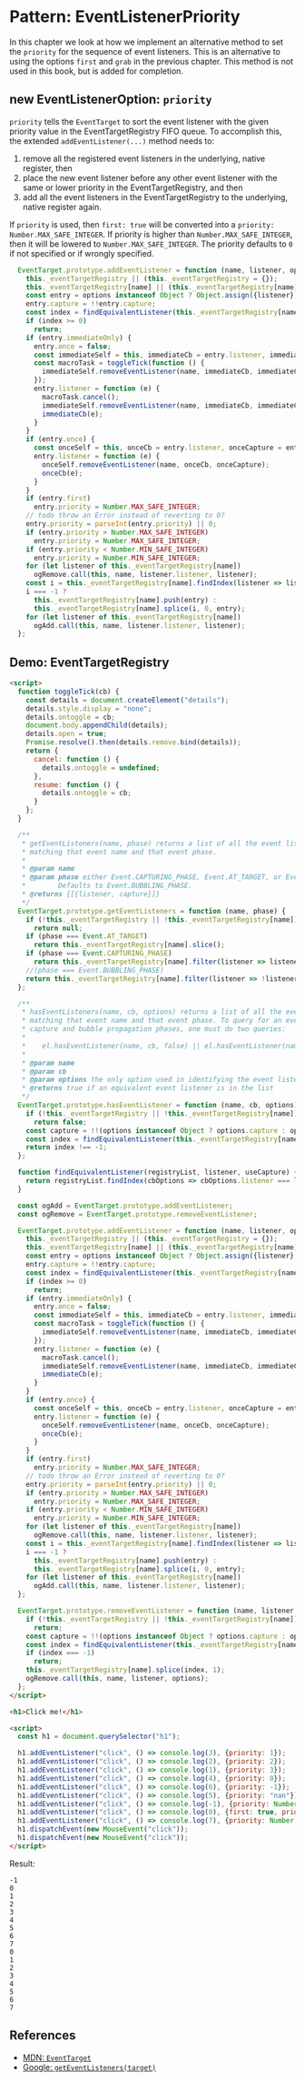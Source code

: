 # Pattern: EventListenerPriority

In this chapter we look at how we implement an alternative method to set the `priority` for the sequence of event listeners. This is an alternative to using the options `first` and `grab` in the previous chapter. This method is not used in this book, but is added for completion.

## new EventListenerOption: `priority`

`priority` tells the `EventTarget` to sort the event listener with the given priority value in the EventTargetRegistry FIFO queue. To accomplish this, the extended `addEventListener(...)` method needs to:
1. remove all the registered event listeners in the underlying, native register, then
2. place the new event listener before any other event listener with the same or lower priority in the EventTargetRegistry, and then
3. add all the event listeners in the EventTargetRegistry to the underlying, native register again.

If `priority` is used, then `first: true` will be converted into a `priority: Number.MAX_SAFE_INTEGER`. If priority is higher than `Number.MAX_SAFE_INTEGER`, then it will be lowered to `Number.MAX_SAFE_INTEGER`. The priority defaults to `0` if not specified or if wrongly specified. 
 
```javascript
  EventTarget.prototype.addEventListener = function (name, listener, options) {
    this._eventTargetRegistry || (this._eventTargetRegistry = {});
    this._eventTargetRegistry[name] || (this._eventTargetRegistry[name] = []);
    const entry = options instanceof Object ? Object.assign({listener}, options) : {listener, capture: options};
    entry.capture = !!entry.capture;
    const index = findEquivalentListener(this._eventTargetRegistry[name], listener, entry.capture);
    if (index >= 0)
      return;
    if (entry.immediateOnly) {
      entry.once = false;
      const immediateSelf = this, immediateCb = entry.listener, immediateCapture = entry.capture;
      const macroTask = toggleTick(function () {
        immediateSelf.removeEventListener(name, immediateCb, immediateCapture);
      });
      entry.listener = function (e) {
        macroTask.cancel();
        immediateSelf.removeEventListener(name, immediateCb, immediateCapture);
        immediateCb(e);
      }
    }
    if (entry.once) {
      const onceSelf = this, onceCb = entry.listener, onceCapture = entry.capture;
      entry.listener = function (e) {
        onceSelf.removeEventListener(name, onceCb, onceCapture);
        onceCb(e);
      }
    }
    if (entry.first)
      entry.priority = Number.MAX_SAFE_INTEGER;
    // todo throw an Error instead of reverting to 0?
    entry.priority = parseInt(entry.priority) || 0;
    if (entry.priority > Number.MAX_SAFE_INTEGER)
      entry.priority = Number.MAX_SAFE_INTEGER;
    if (entry.priority < Number.MIN_SAFE_INTEGER)
      entry.priority = Number.MIN_SAFE_INTEGER;
    for (let listener of this._eventTargetRegistry[name])
      ogRemove.call(this, name, listener.listener, listener);
    const i = this._eventTargetRegistry[name].findIndex(listener => listener.priority < entry.priority);
    i === -1 ?
      this._eventTargetRegistry[name].push(entry) :
      this._eventTargetRegistry[name].splice(i, 0, entry);
    for (let listener of this._eventTargetRegistry[name])
      ogAdd.call(this, name, listener.listener, listener);
  };
``` 

## Demo: EventTargetRegistry

```html
<script>
  function toggleTick(cb) {
    const details = document.createElement("details");
    details.style.display = "none";
    details.ontoggle = cb;
    document.body.appendChild(details);
    details.open = true;
    Promise.resolve().then(details.remove.bind(details));
    return {
      cancel: function () {
        details.ontoggle = undefined;
      },
      resume: function () {
        details.ontoggle = cb;
      }
    };
  }

  /**
   * getEventListeners(name, phase) returns a list of all the event listeners entries
   * matching that event name and that event phase.
   *
   * @param name
   * @param phase either Event.CAPTURING_PHASE, Event.AT_TARGET, or Event.BUBBLING_PHASE.
   *        Defaults to Event.BUBBLING_PHASE.
   * @returns {[{listener, capture}]}
   */
  EventTarget.prototype.getEventListeners = function (name, phase) {
    if (!this._eventTargetRegistry || !this._eventTargetRegistry[name])
      return null;
    if (phase === Event.AT_TARGET)
      return this._eventTargetRegistry[name].slice();
    if (phase === Event.CAPTURING_PHASE)
      return this._eventTargetRegistry[name].filter(listener => listener.capture);
    //(phase === Event.BUBBLING_PHASE)
    return this._eventTargetRegistry[name].filter(listener => !listener.capture);
  };

  /**
   * hasEventListeners(name, cb, options) returns a list of all the event listeners entries
   * matching that event name and that event phase. To query for an event listener in BOTH the
   * capture and bubble propagation phases, one must do two queries:
   *
   *    el.hasEventListener(name, cb, false) || el.hasEventListener(name, cb, true)
   *
   * @param name
   * @param cb
   * @param options the only option used in identifying the event listener is capture/useCapture.
   * @returns true if an equivalent event listener is in the list
   */
  EventTarget.prototype.hasEventListener = function (name, cb, options) {
    if (!this._eventTargetRegistry || !this._eventTargetRegistry[name])
      return false;
    const capture = !!(options instanceof Object ? options.capture : options);
    const index = findEquivalentListener(this._eventTargetRegistry[name], cb, capture);
    return index !== -1;
  };

  function findEquivalentListener(registryList, listener, useCapture) {
    return registryList.findIndex(cbOptions => cbOptions.listener === listener && cbOptions.capture === useCapture);
  }

  const ogAdd = EventTarget.prototype.addEventListener;
  const ogRemove = EventTarget.prototype.removeEventListener;

  EventTarget.prototype.addEventListener = function (name, listener, options) {
    this._eventTargetRegistry || (this._eventTargetRegistry = {});
    this._eventTargetRegistry[name] || (this._eventTargetRegistry[name] = []);
    const entry = options instanceof Object ? Object.assign({listener}, options) : {listener, capture: options};
    entry.capture = !!entry.capture;
    const index = findEquivalentListener(this._eventTargetRegistry[name], listener, entry.capture);
    if (index >= 0)
      return;
    if (entry.immediateOnly) {
      entry.once = false;
      const immediateSelf = this, immediateCb = entry.listener, immediateCapture = entry.capture;
      const macroTask = toggleTick(function () {
        immediateSelf.removeEventListener(name, immediateCb, immediateCapture);
      });
      entry.listener = function (e) {
        macroTask.cancel();
        immediateSelf.removeEventListener(name, immediateCb, immediateCapture);
        immediateCb(e);
      }
    }
    if (entry.once) {
      const onceSelf = this, onceCb = entry.listener, onceCapture = entry.capture;
      entry.listener = function (e) {
        onceSelf.removeEventListener(name, onceCb, onceCapture);
        onceCb(e);
      }
    }
    if (entry.first)
      entry.priority = Number.MAX_SAFE_INTEGER;
    // todo throw an Error instead of reverting to 0?
    entry.priority = parseInt(entry.priority) || 0;
    if (entry.priority > Number.MAX_SAFE_INTEGER)
      entry.priority = Number.MAX_SAFE_INTEGER;
    if (entry.priority < Number.MIN_SAFE_INTEGER)
      entry.priority = Number.MIN_SAFE_INTEGER;
    for (let listener of this._eventTargetRegistry[name])
      ogRemove.call(this, name, listener.listener, listener);
    const i = this._eventTargetRegistry[name].findIndex(listener => listener.priority < entry.priority);
    i === -1 ?
      this._eventTargetRegistry[name].push(entry) :
      this._eventTargetRegistry[name].splice(i, 0, entry);
    for (let listener of this._eventTargetRegistry[name])
      ogAdd.call(this, name, listener.listener, listener);
  };

  EventTarget.prototype.removeEventListener = function (name, listener, options) {
    if (!this._eventTargetRegistry || !this._eventTargetRegistry[name])
      return;
    const capture = !!(options instanceof Object ? options.capture : options);
    const index = findEquivalentListener(this._eventTargetRegistry[name], listener, capture);
    if (index === -1)
      return;
    this._eventTargetRegistry[name].splice(index, 1);
    ogRemove.call(this, name, listener, options);
  };
</script>

<h1>Click me!</h1>

<script>
  const h1 = document.querySelector("h1");

  h1.addEventListener("click", () => console.log(3), {priority: 1});
  h1.addEventListener("click", () => console.log(2), {priority: 2});
  h1.addEventListener("click", () => console.log(1), {priority: 3});
  h1.addEventListener("click", () => console.log(4), {priority: 0});
  h1.addEventListener("click", () => console.log(6), {priority: -1});
  h1.addEventListener("click", () => console.log(5), {priority: "nan"});
  h1.addEventListener("click", () => console.log(-1), {priority: Number.MAX_SAFE_INTEGER, once:true});
  h1.addEventListener("click", () => console.log(0), {first: true, priority: -1});
  h1.addEventListener("click", () => console.log(7), {priority: Number.MIN_SAFE_INTEGER});
  h1.dispatchEvent(new MouseEvent("click"));
  h1.dispatchEvent(new MouseEvent("click"));
</script>
```

Result:

```
-1
0
1
2
3
4
5
6
7
0
1
2
3
4
5
6
7
```

## References

 * [MDN: `EventTarget`](https://developer.mozillthea.org/en-US/docs/Web/API/EventTarget)
 * [Google: `getEventListeners(target)`](https://developers.google.com/web/updates/2015/05/get-and-debug-event-listeners)